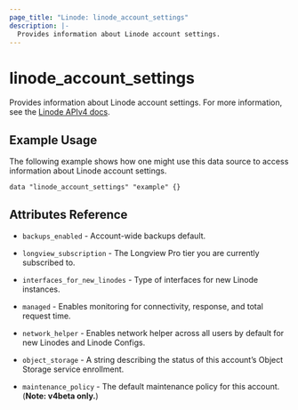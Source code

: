 ```yaml
---
page_title: "Linode: linode_account_settings"
description: |-
  Provides information about Linode account settings.
---
```


# linode\_account\_settings

Provides information about Linode account settings.
For more information, see the [Linode APIv4 docs](https://techdocs.akamai.com/linode-api/reference/get-account-settings).

## Example Usage

The following example shows how one might use this data source to access information about Linode account settings.

```hcl
data "linode_account_settings" "example" {}
```

## Attributes Reference

* `backups_enabled` - Account-wide backups default.

* `longview_subscription` - The Longview Pro tier you are currently subscribed to.

* `interfaces_for_new_linodes` - Type of interfaces for new Linode instances.

* `managed` - Enables monitoring for connectivity, response, and total request time.

* `network_helper` - Enables network helper across all users by default for new Linodes and Linode Configs.

* `object_storage` - A string describing the status of this account’s Object Storage service enrollment.

* `maintenance_policy` - The default maintenance policy for this account. (**Note: v4beta only.**)
